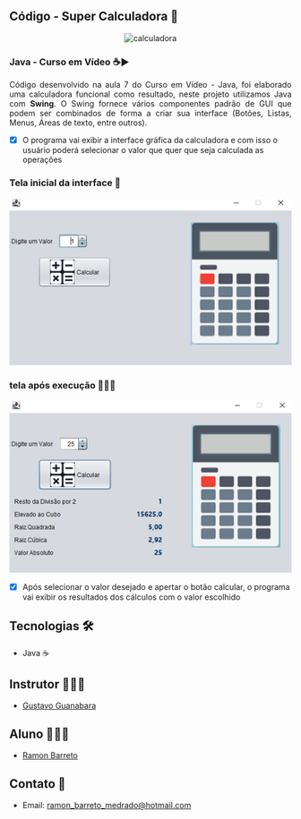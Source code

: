 ## Código - Super Calculadora 🔢

<p align="center">
  <img alt="calculadora" src=".github/calculadora.PNG"/>
</p>

### Java - Curso em Vídeo ☕▶

<p align="justify">Código desenvolvido na aula 7 do Curso em Vídeo - Java, foi elaborado uma calculadora funcional como resultado, neste projeto utilizamos Java com <strong>Swing</strong>. O Swing fornece vários componentes padrão de GUI que podem ser combinados de forma a criar sua interface (Botões, Listas, Menus, Áreas de texto, entre outros).
</p>

- [x] O programa vai exibir a interface gráfica da calculadora e com isso o usuário poderá selecionar o valor que quer que seja calculada as operações

### Tela inicial da interface 🔲
<p align="center">
  <img alt="tela inicial" src=".github/tela_inicial.PNG">
</p>

### tela após execução 👨🏽‍💻
<p align="center">
  <img alt="execucao" src=".github/calculo.PNG">
</p>

- [x] Após selecionar o valor desejado e apertar o botão calcular, o programa vai exibir os resultados dos cálculos com o valor escolhido

## Tecnologias 🛠

- Java ☕

## Instrutor 👨🏽‍🏫
- <a target="_blank" href="https://www.linkedin.com/in/guanabara/">Gustavo Guanabara</a>

## Aluno 👨🏽‍🎓

- <a target="_blank" href="https://www.linkedin.com/in/ramon-barreto-076191180/">Ramon Barreto</a>

## Contato 📲

- Email: ramon_barreto_medrado@hotmail.com